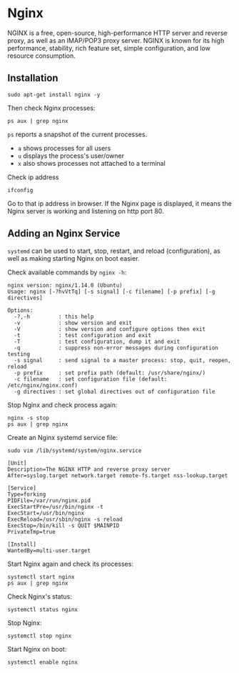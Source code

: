 # Nginx

NGINX is a free, open-source, high-performance HTTP server and reverse proxy, as well as an IMAP/POP3 proxy server. NGINX is known for its high performance, stability, rich feature set, simple configuration, and low resource consumption.

## Installation

```
sudo apt-get install nginx -y
```

Then check Nginx processes:

```
ps aux | grep nginx
```

`ps` reports a snapshot of the current processes.

- `a` shows processes for all users
- `u` displays the process's user/owner
- `x` also shows processes not attached to a terminal

Check ip address

```
ifconfig
```

Go to that ip address in browser. If the Nginx page is displayed, it means the Nginx server is working and listening on http port 80.

## Adding an Nginx Service

`systemd` can be used to start, stop, restart, and reload (configuration), as well as making starting Nginx on boot easier.

Check available commands by `nginx -h`:

```
nginx version: nginx/1.14.0 (Ubuntu)
Usage: nginx [-?hvVtTq] [-s signal] [-c filename] [-p prefix] [-g directives]

Options:
  -?,-h         : this help
  -v            : show version and exit
  -V            : show version and configure options then exit
  -t            : test configuration and exit
  -T            : test configuration, dump it and exit
  -q            : suppress non-error messages during configuration testing
  -s signal     : send signal to a master process: stop, quit, reopen, reload
  -p prefix     : set prefix path (default: /usr/share/nginx/)
  -c filename   : set configuration file (default: /etc/nginx/nginx.conf)
  -g directives : set global directives out of configuration file
```

Stop Nginx and check process again:

```
nginx -s stop
ps aux | grep nginx
```

Create an Nginx systemd service file:

```
sudo vim /lib/systemd/system/nginx.service
```

```
[Unit]
Description=The NGINX HTTP and reverse proxy server
After=syslog.target network.target remote-fs.target nss-lookup.target

[Service]
Type=forking
PIDFile=/var/run/nginx.pid
ExecStartPre=/usr/bin/nginx -t
ExecStart=/usr/bin/nginx
ExecReload=/usr/sbin/nginx -s reload
ExecStop=/bin/kill -s QUIT $MAINPID
PrivateTmp=true

[Install]
WantedBy=multi-user.target
```

Start Nginx again and check its processes:

```
systemctl start nginx
ps aux | grep nginx
```

Check Nginx's status:

```
systemctl status nginx
```

Stop Nginx:

```
systemctl stop nginx
```

Start Nginx on boot:

```
systemctl enable nginx
```

